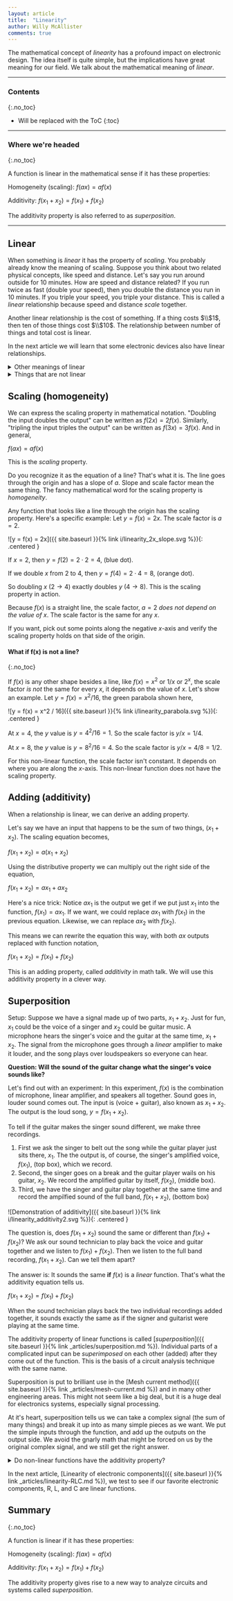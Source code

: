 ```yaml
---
layout: article
title:  "Linearity"
author: Willy McAllister
comments: true
---
```


The mathematical concept of *linearity* has a profound impact on electronic design. The idea itself is quite simple, but the implications have great meaning for our field. We talk about the mathematical meaning of *linear*. 

----

### Contents
{:.no_toc}

* Will be replaced with the ToC
{:toc}

----

### Where we're headed 
{:.no_toc}

A function is linear in the mathematical sense if it has these properties:

Homogeneity (scaling): $f(ax) = af(x)$  

Additivity: $f(x_1+x_2) = f(x_1) + f(x_2)$ 

The additivity property is also referred to as *superposition*.

----

## Linear

When something is *linear* it has the property of *scaling*. You probably already know the meaning of scaling. Suppose you think about two related physical concepts, like speed and distance. Let's say you run around outside for $10$ minutes. How are speed and distance related? If you run twice as fast (double your speed), then you double the distance you run in $10$ minutes. If you triple your speed, you triple your distance. This is called a *linear* relationship because speed and distance *scale* together. 

Another linear relationship is the cost of something. If a thing costs $\\$1$, then ten of those things cost $\\$10$. The relationship between number of things and total cost is linear.

In the next article we will learn that some electronic devices also have linear relationships.

<details>
<summary>Other meanings of linear</summary>
<p>The word "linear" in everyday language describes something that is "line-ish," resembling a line. A row of trees along the street has a linear arrangement. A linear argument is one that goes straight to the point.</p>

<p>In high school mathematics, the word linear describes a straight line, $y = a\,x+b$. This use of the term linear is <em>not</em> what we are talking about here. It turns out $b$ has to equal $0$ for the line to meet the definition of linear. (We talk about this more down below.)</p>
</details>

<details>
<summary>Things that are not linear</summary>
<p>Two quantities might have a <em>non-linear</em> relationship. What does a non-linear relationship look like? Let's say you change your run a little. This time you run a fixed distance instead of a fixed time. If you run twice as fast, the total time it takes to get to the finish line is cut in half. Speed doubled, but time halved. They don't scale with each other. In fact, they go in opposite directions. So the relationship between speed and time is not linear when the running problem is stated this way. </p>
<p>Sometimes you can dig a little deeper to find a linear relationship. In the case of running for a fixed time, there's a linear relationship is between speed and the reciprocal of time, $1/t$. Speed and $1/t$ scale up and down together.</p>
</details>

## Scaling (homogeneity)

We can express the scaling property in mathematical notation.
"Doubling the input doubles the output" can be written as $f(2x) = 2f(x)$. Similarly, "tripling the input triples the output" can be written as $f(3x) = 3f(x)$. And in general, 

$f(ax) = af(x)$

This is the *scaling* property. 

Do you recognize it as the equation of a line? That's what it is. The line goes through the origin and has a slope of $a$. Slope and scale factor mean the same thing. The fancy mathematical word for the scaling property is *homogeneity*. 

Any function that looks like a line through the origin has the scaling property. Here's a specific example: 
Let $y = f(x) = 2x$. The scale factor is $a = 2$.

![y = f(x) = 2x]({{ site.baseurl }}{% link i/linearity_2x_slope.svg %}){: .centered }

If $x=2$, then $y = f(2) = 2 \cdot 2 = 4$, (blue dot).

If we double $x$ from $2$ to $4$, then $y = f(4) = 2\cdot 4 = 8$, (orange dot).

So doubling $x$ $(2 \rightarrow 4)$ exactly doubles $y$ $(4 \rightarrow 8)$. This is the scaling property in action.

Because $f(x)$ is a straight line, the scale factor, $a = 2$ *does not depend on the value of $x$*. The scale factor is the same for any $x$.

If you want, pick out some points along the negative $x$-axis and verify the scaling property holds on that side of the origin.

#### What if f(x) is not a line?
{:.no_toc}

If $f(x)$ is any other shape besides a line, like $f(x)=x^2$ or $1/x$ or $2^x$, the scale factor *is not* the same for every $x$, it depends on the value of $x$. Let's show an example. Let $y = f(x) = x^2/16$, the green parabola shown here,

![y = f(x) = x^2 / 16]({{ site.baseurl }}{% link i/linearity_parabola.svg %}){: .centered }

At $x=4$, the $y$ value is $y=4^2/16 = 1$. So the scale factor is $y/x = 1/4$. 

At $x=8$, the $y$ value is $y=8^2/16=4$. So the scale factor is $y/x = 4/8 = 1/2$. 

For this non-linear function, the scale factor isn't constant. It depends on where you are along the $x$-axis. This non-linear function does not have the scaling property.

## Adding (additivity)

When a relationship is linear, we can derive an adding property. 

Let's say we have an input that happens to be the sum of two things, $(x_1 + x_2)$. The scaling equation becomes,

$f(x_1 + x_2) = a(x_1 + x_2)$ 

Using the distributive property we can multiply out the right side of the equation,

$f(x_1 + x_2) = ax_1 + ax_2$

Here's a nice trick: Notice $ax_1$ is the output we get if we put just $x_1$ into the function, $f(x_1) = ax_1$. If we want, we could replace $ax_1$ with $f(x_1)$ in the previous equation. Likewise, we can replace $ax_2$ with $f(x_2)$. 

This means we can rewrite the equation this way, with both $ax$ outputs replaced with function notation,

$f(x_1 + x_2) = f(x_1) + f(x_2)$

This is an adding property, called *additivity* in math talk. We will use this additivity property in a clever way. 

## Superposition

Setup: Suppose we have a signal made up of two parts, $x_1 + x_2$. Just for fun, $x_1$ could be the voice of a singer and $x_2$ could be guitar music. A microphone hears the singer's voice and the guitar at the same time, $x_1 + x_2$. The signal from the microphone goes through a *linear* amplifier to make it louder, and the song plays over loudspeakers so everyone can hear. 

**Question: Will the sound of the guitar change what the singer's voice sounds like?** 

Let's find out with an experiment: In this experiment, $f(x)$ is the combination of microphone, linear amplifier, and speakers all together. Sound goes in, louder sound comes out. The input is (voice $+$ guitar), also known as $x_1 + x_2$. The output is the loud song, $y = f(x_1 + x_2)$.

To tell if the guitar makes the singer sound different, we make three recordings. 

1. First we ask the singer to belt out the song while the guitar player just sits there, $x_1$. The the output is, of course, the singer's amplified voice, $f(x_1)$, (top box), which we record. 
2. Second, the singer goes on a break and the guitar player wails on his guitar, $x_2$. We record the amplified guitar by itself, $f(x_2)$, (middle box).
3. Third, we have the singer and guitar play together at the same time and record the ampilfied sound of the full band, $f(x_1 + x_2)$, (bottom box)   

![Demonstration of additivity]({{ site.baseurl }}{% link i/linearity_additivity2.svg %}){: .centered }

The question is, does $f(x_1 + x_2)$ sound the same or different than $f(x_1) + f(x_2)$? We ask our sound technician to play back the voice and guitar together and we listen to $f(x_1) + f(x_2)$. Then we listen to the full band recording, $f(x_1 + x_2)$. Can we tell them apart?

The answer is: It sounds the same **if** $f(x)$ is a *linear* function. That's what the additivity equation tells us. 

$f(x_1 + x_2) = f(x_1) + f(x_2)$

When the sound technician plays back the two individual recordings added together, it sounds exactly the same as if the signer and guitarist were playing at the same time.

The additivity property of linear functions is called [*superposition*]({{ site.baseurl }}{% link _articles/superposition.md %}). Individual parts of a complicated input can be *superimposed* on each other (added) after they come out of the function. This is the basis of a circuit analysis technique with the same name. 

Superposition is put to brilliant use in the [Mesh current method]({{ site.baseurl }}{% link _articles/mesh-current.md %}) and in many other engineering areas. This might not seem like a big deal, but it is a huge deal for electronics systems, especially signal processing.

At it's heart, superposition tells us we can take a complex signal (the sum of many things) and break it up into as many simple pieces as we want. We put the simple inputs through the function, and add up the outputs on the output side. We avoid the gnarly math that might be forced on us by the original complex signal, and we still get the right answer. 

<details>
<summary>Do non-linear functions have the additivity property?</summary>
<p>No. If $f(x)$ is not linear, and we put $x_1+x_2$ into the input, the output does not come out as the sum of $f(x_1)+f(x_2)$. Instead, the output can be a complicated mash-up of the two inputs.</p>

<p>Imagine we can build a non-linear function that squares its input, a "squarer."</p>

<img class="centered" src="https://ka-perseus-images.s3.amazonaws.com/0665980fd89073fabbe886565458e7c843f68c0c.svg" height="120px">

<p>$f(x) = x^2$.</p>
<p>If $x = 3$, then $f(3) = 9.$</p>>
<p>If $x = 0.5$, then $f(0.5) = 0.25.$</p>

<p>Now imagine we have two separate inputs, $a$ and $b$, that we add together and put into our "squarer". What comes out?</p>

<p>$f(a+b) = (a+b)^2$</p>

<p>$(a+b)^2 = a^2+2ab+b^2$</p>

<p>The $a^2$ and $b^2$ are the squarer function operating on the two inputs. But look at that middle term, $2ab$. It represents a mixture of the two input signals. To figure out the output, you have to know the moment-to-moment relationship between $a$ and $b$. The extra $2ab$ term means this squarer function does not have the additivity property.</p>
</details>

In the next article, [Linearity of electronic components]({{ site.baseurl }}{% link _articles/linearity-RLC.md %}), we test to see if our favorite electronic components, $\text{R, L, and C}$ are linear functions.

## Summary
{:.no_toc}

A function is linear if it has these properties:

Homogeneity (scaling): $f(ax) = af(x)$  

Additivity: $f(x_1+x_2) = f(x_1) + f(x_2)$

The additivity property gives rise to a new way to analyze circuits and systems called *superposition*.

    